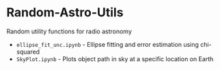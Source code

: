 # Random-Astro-Utils
Random utility functions for radio astronomy
* `ellipse_fit_unc.ipynb` - Ellipse fitting and error estimation using chi-squared
* `SkyPlot.ipynb` - Plots object path in sky at a specific location on Earth
